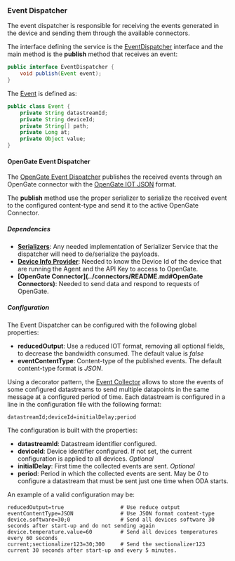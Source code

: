 ### Event Dispatcher

The event dispatcher is responsible for receiving the events generated in the device and sending them through the available connectors.  

The interface defining the service is the [EventDispatcher](https://github.com/amplia-iiot/oda/blob/master/oda-events/api/src/main/java/es/amplia/oda/event/api/EventDispatcher.java) interface and the main method is the __publish__ method that receives an event:
```java
public interface EventDispatcher {
    void publish(Event event);
}
``` 
The [Event](https://github.com/amplia-iiot/oda/blob/master/oda-events/api/src/main/java/es/amplia/oda/event/api/Event.java) is defined as:
```java
public class Event {
    private String datastreamId;
    private String deviceId;
    private String[] path;
    private Long at;
    private Object value;
}
```

#### OpenGate Event Dispatcher

The [OpenGate Event Dispatcher](https://github.com/amplia-iiot/oda/blob/master/oda-dispatchers/opengate/src/main/java/es/amplia/oda/dispatcher/opengate/event/EventDispatcherImpl.java) publishes the received events through an OpenGate connector with the [OpenGate IOT JSON](http://jekyll.amplia.es/OpenGateDoc/LATEST/opengate-doc-api/api-south/opengate-api-south.html#collect_history) format.

The __publish__ method use the proper serializer to serialize the received event to the configured content-type and send it to the active OpenGate Connector.

##### Dependencies

* __[Serializers](../../infrastructure/services.md#Serialization)__: Any needed implementation of Serializer Service that the dispatcher will need to de/serialize the payloads.
* __[Device Info Provider](../datastreams/deviceinfo.md)__: Needed to know the Device Id of the device that are running the Agent and the API Key to access to OpenGate.
* __[OpenGate Connector](../connectors/README.md#OpenGate Connectors)__: Needed to send data and respond to requests of OpenGate. 

##### Configuration

The Event Dispatcher can be configured with the following global properties:
* __reducedOutput__: Use a reduced IOT format, removing all optional fields, to decrease the bandwidth consumed. The default value is _false_
* __eventContentType__: Content-type of the published events. The default content-type format is _JSON_.

Using a decorator pattern, the [Event Collector](https://github.com/amplia-iiot/oda/blob/master/oda-dispatchers/opengate/src/main/java/es/amplia/oda/dispatcher/opengate/event/EventCollectorImpl.java) allows to store the events of some configured datastreams to send multiple datapoints in the same message at a configured period of time. Each datastream is configured in a line in the configuration file with the following format:
```
datastreamId;deviceId=initialDelay;period
```
The configuration is built with the properties:
* __datastreamId__: Datastream identifier configured.
* __deviceId__: Device identifier configured. If not set, the current configuration is applied to all devices. _Optional_
* __initialDelay__: First time the collected events are sent. _Optional_
* __period__: Period in which the collected events are sent. May be _0_ to configure a datastream that must be sent just one time when ODA starts.

An example of a valid configuration may be:
```
reducedOutput=true                  # Use reduce output
eventContentType=JSON               # Use JSON format content-type
device.software=30;0                # Send all devices software 30 seconds after start-up and do not sending again
device.temperature.value=60         # Send all devices temperatures every 60 seconds
current;sectionalizer123=30;300     # Send the sectionalizer123 current 30 seconds after start-up and every 5 minutes.
```